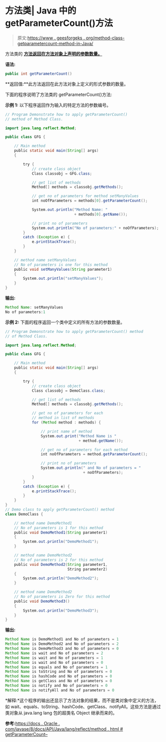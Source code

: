 # 方法类| Java 中的 getParameterCount()方法

> 原文:[https://www . geesforgeks . org/method-class-getparametercount-method-in-Java/](https://www.geeksforgeeks.org/method-class-getparametercount-method-in-java/)

方法类的 **[方法返回在方法对象上声明的参数数量。](https://www.geeksforgeeks.org/reflection-in-java/)**

**语法:**

```java
public int getParameterCount()
```

**返回值:**此方法返回在此方法对象上定义的形式参数的数量。

下面的程序说明了方法类的 getParameterCount()方法:

**示例 1:** 以下程序返回作为输入的特定方法的参数编号。

```java
// Program Demonstrate how to apply getParameterCount()
// method of Method Class.

import java.lang.reflect.Method;

public class GFG {

    // Main method
    public static void main(String[] args)
    {

        try {
            // create class object
            Class classobj = GFG.class;

            // get list of methods
            Method[] methods = classobj.getMethods();

            // get no of parameters for method setManyValues
            int noOfParameters = methods[0].getParameterCount();

            System.out.println("Method Name: "
                               + methods[0].getName());

            // print no of parameters
            System.out.println("No of parameters:" + noOfParameters);
        }
        catch (Exception e) {
            e.printStackTrace();
        }
    }

    // method name setManyValues
    // No of parameters is one for this method
    public void setManyValues(String parameter1)
    {
        System.out.println("setManyValues");
    }
}
```

**输出:**

```java
Method Name: setManyValues
No of parameters:1

```

**示例 2:** 下面的程序返回一个类中定义的所有方法的参数数量。

```java
// Program Demonstrate how to apply getParameterCount() method
// of Method Class.

import java.lang.reflect.Method;

public class GFG {

    // Main method
    public static void main(String[] args)
    {

        try {
            // create class object
            Class classobj = DemoClass.class;

            // get list of methods
            Method[] methods = classobj.getMethods();

            // get no of parameters for each
            // method in list of methods
            for (Method method : methods) {

                // print name of method
                System.out.print("Method Name is "
                                 + method.getName());

                // get no of parameters for each method
                int noOfParameters = method.getParameterCount();

                // print no of parameters
                System.out.println(" and No of parameters = "
                                   + noOfParameters);
            }
        }
        catch (Exception e) {
            e.printStackTrace();
        }
    }
}
// Demo class to apply getParameterCount() method
class DemoClass {

    // method name DemoMethod1
    // No of parameters is 1 for this method
    public void DemoMethod1(String parameter1)
    {
        System.out.println("DemoMethod1");
    }

    // method name DemoMethod2
    // No of parameters is 2 for this method
    public void DemoMethod2(String parameter1,
                            String parameter2)
    {
        System.out.println("DemoMethod2");
    }

    // method name DemoMethod2
    // No of parameters is Zero for this method
    public void DemoMethod3()
    {
        System.out.println("DemoMethod3");
    }
}
```

**输出:**

```java
Method Name is DemoMethod1 and No of parameters = 1
Method Name is DemoMethod2 and No of parameters = 2
Method Name is DemoMethod3 and No of parameters = 0
Method Name is wait and No of parameters = 2
Method Name is wait and No of parameters = 1
Method Name is wait and No of parameters = 0
Method Name is equals and No of parameters = 1
Method Name is toString and No of parameters = 0
Method Name is hashCode and No of parameters = 0
Method Name is getClass and No of parameters = 0
Method Name is notify and No of parameters = 0
Method Name is notifyAll and No of parameters = 0

```

*解释:*这个程序的输出还显示了方法对象的结果，而不是类对象中定义的方法，如 wait、equals、toString、hashCode、getClass、notifyAll。这些方法是通过类对象从 java.lang lang 包的超类名 Object 继承而来的。

**参考:**[https://docs . Oracle . com/javase/8/docs/API/Java/lang/reflect/method . html # getParameterCount–](https://docs.oracle.com/javase/8/docs/api/java/lang/reflect/Method.html#getParameterCount--)